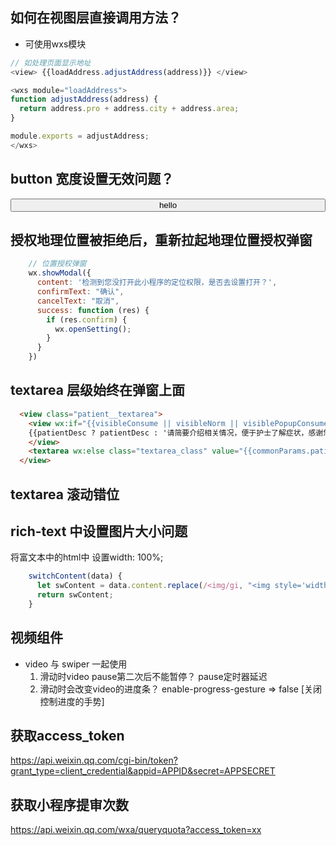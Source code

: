 ## 如何在视图层直接调用方法？
- 可使用wxs模块
```js
// 如处理页面显示地址
<view> {{loadAddress.adjustAddress(address)}} </view>

<wxs module="loadAddress">
function adjustAddress(address) {
  return address.pro + address.city + address.area;
}

module.exports = adjustAddress;
</wxs>
```


## button 宽度设置无效问题？
  <button style="width: 100%">hello</button>

## 授权地理位置被拒绝后，重新拉起地理位置授权弹窗
```js
    // 位置授权弹窗
    wx.showModal({
      content: '检测到您没打开此小程序的定位权限，是否去设置打开？',
      confirmText: "确认",
      cancelText: "取消",
      success: function (res) {
        if (res.confirm) {
          wx.openSetting();
        }
      }
    })
```

## textarea 层级始终在弹窗上面

```html
  <view class="patient__textarea">
    <view wx:if="{{visibleConsume || visibleNorm || visiblePopupConsume}}" class="textarea_class">
    {{patientDesc ? patientDesc : '请简要介绍相关情况，便于护士了解症状，感谢您的配合'}}
    </view>
    <textarea wx:else class="textarea_class" value="{{commonParams.patientSymptom}}" placeholder="请简要介绍相关情况，便于护士了解症状，感谢您的配合" auto-height bindblur="bindPatientSymptoon" />
  </view>
```

## textarea 滚动错位

## rich-text 中设置图片大小问题
将富文本中的html中<img /> 设置width: 100%;
```js
    switchContent(data) {
      let swContent = data.content.replace(/<img/gi, "<img style='width:100%;height:auto!important;max-height:100%;width:100%;'");
      return swContent;
    }
```
## 视频组件
- video 与 swiper 一起使用
  1. 滑动时video pause第二次后不能暂停？
    pause定时器延迟
  2. 滑动时会改变video的进度条？
    enable-progress-gesture => false [关闭控制进度的手势]


## 获取access_token
  https://api.weixin.qq.com/cgi-bin/token?grant_type=client_credential&appid=APPID&secret=APPSECRET
## 获取小程序提审次数
  https://api.weixin.qq.com/wxa/queryquota?access_token=xx
